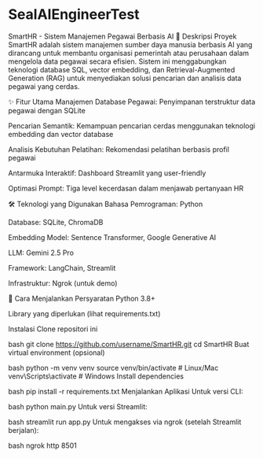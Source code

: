 # SealAIEngineerTest

SmartHR - Sistem Manajemen Pegawai Berbasis AI
📌 Deskripsi Proyek
SmartHR adalah sistem manajemen sumber daya manusia berbasis AI yang dirancang untuk membantu organisasi pemerintah atau perusahaan dalam mengelola data pegawai secara efisien. Sistem ini menggabungkan teknologi database SQL, vector embedding, dan Retrieval-Augmented Generation (RAG) untuk menyediakan solusi pencarian dan analisis data pegawai yang cerdas.

✨ Fitur Utama
Manajemen Database Pegawai: Penyimpanan terstruktur data pegawai dengan SQLite

Pencarian Semantik: Kemampuan pencarian cerdas menggunakan teknologi embedding dan vector database

Analisis Kebutuhan Pelatihan: Rekomendasi pelatihan berbasis profil pegawai

Antarmuka Interaktif: Dashboard Streamlit yang user-friendly

Optimasi Prompt: Tiga level kecerdasan dalam menjawab pertanyaan HR

🛠️ Teknologi yang Digunakan
Bahasa Pemrograman: Python

Database: SQLite, ChromaDB

Embedding Model: Sentence Transformer, Google Generative AI

LLM: Gemini 2.5 Pro

Framework: LangChain, Streamlit

Infrastruktur: Ngrok (untuk demo)

🚀 Cara Menjalankan
Persyaratan
Python 3.8+

Library yang diperlukan (lihat requirements.txt)

Instalasi
Clone repositori ini

bash
git clone https://github.com/username/SmartHR.git
cd SmartHR
Buat virtual environment (opsional)

bash
python -m venv venv
source venv/bin/activate  # Linux/Mac
venv\Scripts\activate  # Windows
Install dependencies

bash
pip install -r requirements.txt
Menjalankan Aplikasi
Untuk versi CLI:

bash
python main.py
Untuk versi Streamlit:

bash
streamlit run app.py
Untuk mengakses via ngrok (setelah Streamlit berjalan):

bash
ngrok http 8501
